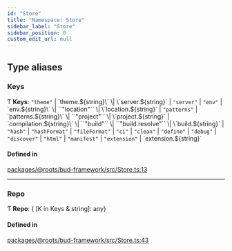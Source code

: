 ```yaml
---
id: "Store"
title: "Namespace: Store"
sidebar_label: "Store"
sidebar_position: 0
custom_edit_url: null
---
```


## Type aliases

### Keys

Ƭ **Keys**: ``"theme"`` \| \`theme.${string}\` \| \`server.${string}\` \| ``"server"`` \| ``"env"`` \| \`env.${string}\` \| ``"location"`` \| \`location.${string}\` \| ``"patterns"`` \| \`patterns.${string}\` \| ``"project"`` \| \`project.${string}\` \| \`compilation.${string}\` \| ``"build"`` \| ``"build.resolve"`` \| \`build.${string}\` \| ``"hash"`` \| ``"hashFormat"`` \| ``"fileFormat"`` \| ``"ci"`` \| ``"clean"`` \| ``"define"`` \| ``"debug"`` \| ``"discover"`` \| ``"html"`` \| ``"manifest"`` \| ``"extension"`` \| \`extension.${string}\`

#### Defined in

[packages/@roots/bud-framework/src/Store.ts:13](https://github.com/roots/bud/blob/4498d10b4/packages/@roots/bud-framework/src/Store.ts#L13)

___

### Repo

Ƭ **Repo**: { [K in Keys & string]: any}

#### Defined in

[packages/@roots/bud-framework/src/Store.ts:43](https://github.com/roots/bud/blob/4498d10b4/packages/@roots/bud-framework/src/Store.ts#L43)
